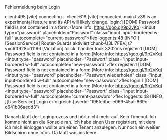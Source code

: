 Fehlermeldung beim Login

client:495 [vite] connecting...
client:618 [vite] connected.
main.ts:39 <Suspense> is an experimental feature and its API will likely change.
login:1 [DOM] Password field is not contained in a form: (More info: https://goo.gl/9p2vKq) <input type=​"password" placeholder=​"Passwort" class=​"input input-bordered w-full" autocomplete=​"current-password">​flex
logger.ts:48 [INFO ][SessionService] Router-Guards aktiviert
chunk-U3LI7FBV.js?v=c6ff928c:11196 [Violation] 'click' handler took 3202ms
register:1 [DOM] Password field is not contained in a form: (More info: https://goo.gl/9p2vKq) <input type=​"password" placeholder=​"Passwort" class=​"input input-bordered w-full" autocomplete=​"new-password">​flex
register:1 [DOM] Password field is not contained in a form: (More info: https://goo.gl/9p2vKq) <input type=​"password" placeholder=​"Passwort wiederholen" class=​"input input-bordered w-full" autocomplete=​"new-password">​flex
login:1 [DOM] Password field is not contained in a form: (More info: https://goo.gl/9p2vKq) <input type=​"password" placeholder=​"Passwort" class=​"input input-bordered w-full" autocomplete=​"current-password">​flex
logger.ts:48 [INFO ][UserService] Login erfolgreich {userId: '196fedbe-e069-45af-869c-c641b06aedd3'}

Danach läuft der Loginprozess und hört nicht mehr auf. Kein Timeout. Ich komme nicht an die Konsole ran.
Ich habe einen User registriert, mit dem ich mich einloggen wollte um einen Tenant anzulegen. Nur noch ein weißer Bildschirm ohne Infos. Da läuft was ins leere.
